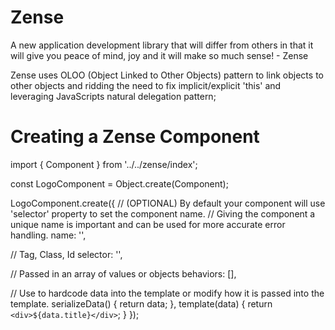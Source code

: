 # Zense
A new application development library that will differ from others in that it will give you peace of mind, joy and it will make so much sense! - Zense

Zense uses OLOO (Object Linked to Other Objects) pattern to link objects to other objects and ridding the need to fix implicit/explicit 'this' and leveraging JavaScripts natural delegation pattern;

# Creating a Zense Component
import { Component } from '../../zense/index';

const LogoComponent = Object.create(Component);

LogoComponent.create({
  // (OPTIONAL) By default your component will use 'selector' property to set the component name.
  // Giving the component a unique name is important and can be used for more accurate error handling.
  name: '',
  
  // Tag, Class, Id
  selector: '', 
  
  // Passed in an array of values or objects
  behaviors: [], 
  
  // Use to hardcode data into the template or modify how it is passed into the template.
  serializeData() {
    return data;
  },
  template(data) {
    return `<div>${data.title}</div>`;
  }
});

